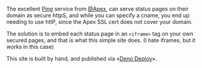The excellent [Ping](https://ping.apex.sh) service from [@Apex](https://github.com/apex/), can serve status pages on their domain as secure httpS, and while you can specify a cname, you end up needing to use httP, since the Apex SSL cert does not cover your domain. 

The solution is to embed each status page in an `<iframe>` tag on your own secured pages, and that is what this simple site does. (I hate iframes, but it works in this case)

This site is built by hand, and published via «[Deno Deploy](https://deno.com/deploy)». 


